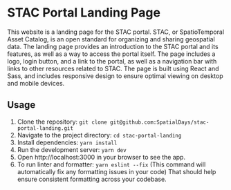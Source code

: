 # STAC Portal Landing Page

This website is a landing page for the STAC portal. STAC, or SpatioTemporal Asset Catalog, is an open standard for organizing and sharing geospatial data. The landing page provides an introduction to the STAC portal and its features, as well as a way to access the portal itself. The page includes a logo, login button, and a link to the portal, as well as a navigation bar with links to other resources related to STAC. The page is built using React and Sass, and includes responsive design to ensure optimal viewing on desktop and mobile devices.

## Usage

1. Clone the repository: `git clone git@github.com:SpatialDays/stac-portal-landing.git`
2. Navigate to the project directory: `cd stac-portal-landing`
3. Install dependencies: `yarn install`
4. Run the development server: `yarn dev`
5. Open http://localhost:3000 in your browser to see the app.
6. To run linter and formatter: `yarn eslint --fix` (This command will automatically fix any formatting issues in your code) That should help ensure consistent formatting across your codebase.
